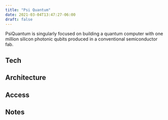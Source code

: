 ```yaml
---
title: "Psi Quantum"
date: 2021-03-04T13:47:27-06:00
draft: false
---
```


PsiQuantum is singularly focused on building a quantum computer with one million silicon photonic qubits produced in a conventional semiconductor fab. 
<!--more-->
## Tech


## Architecture


## Access


## Notes